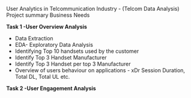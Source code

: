 User Analytics in Telcommunication Industry - (Telcom Data Analysis)
Project summary
Business Needs

**Task 1 -User Overview Analysis** 
- Data Extraction
- EDA- Exploratory Data Analysis
- Identifying Top 10 handsets used by the customer
- Identify Top 3 Handset Manufacturer
- Identify Top 3 Handset per top 3 Manufacturer
- Overview of users behaviour on applications - xDr Session Duration, Total DL, Total UL etc.

**Task 2 -User Engagement Analysis** 
 
